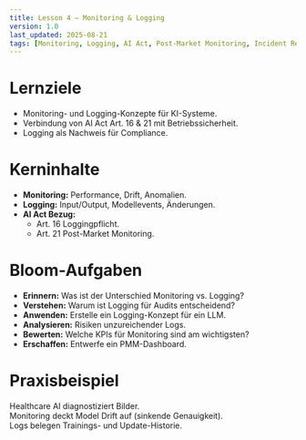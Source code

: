 ```yaml
---
title: Lesson 4 – Monitoring & Logging
version: 1.0
last_updated: 2025-08-21
tags: [Monitoring, Logging, AI Act, Post-Market Monitoring, Incident Response]
---
```


# Lernziele
- Monitoring- und Logging-Konzepte für KI-Systeme.
- Verbindung von AI Act Art. 16 & 21 mit Betriebssicherheit.
- Logging als Nachweis für Compliance.

# Kerninhalte
- **Monitoring:** Performance, Drift, Anomalien.  
- **Logging:** Input/Output, Modellevents, Änderungen.  
- **AI Act Bezug:**  
  - Art. 16 Loggingpflicht.  
  - Art. 21 Post-Market Monitoring.  

# Bloom-Aufgaben
- **Erinnern:** Was ist der Unterschied Monitoring vs. Logging?  
- **Verstehen:** Warum ist Logging für Audits entscheidend?  
- **Anwenden:** Erstelle ein Logging-Konzept für ein LLM.  
- **Analysieren:** Risiken unzureichender Logs.  
- **Bewerten:** Welche KPIs für Monitoring sind am wichtigsten?  
- **Erschaffen:** Entwerfe ein PMM-Dashboard.

# Praxisbeispiel
Healthcare AI diagnostiziert Bilder.  
Monitoring deckt Model Drift auf (sinkende Genauigkeit).  
Logs belegen Trainings- und Update-Historie.  
